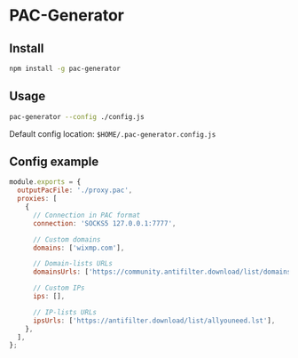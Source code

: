 # PAC-Generator

## Install

```sh
npm install -g pac-generator
```

## Usage

```sh
pac-generator --config ./config.js
```

Default config location: `$HOME/.pac-generator.config.js`

## Config example

```js
module.exports = {
  outputPacFile: './proxy.pac',
  proxies: [
    {
      // Connection in PAC format  
      connection: 'SOCKS5 127.0.0.1:7777',

      // Custom domains
      domains: ['wixmp.com'],

      // Domain-lists URLs
      domainsUrls: ['https://community.antifilter.download/list/domains.lst'],

      // Custom IPs
      ips: [],

      // IP-lists URLs
      ipsUrls: ['https://antifilter.download/list/allyouneed.lst'],
    },
  ],
};
```
